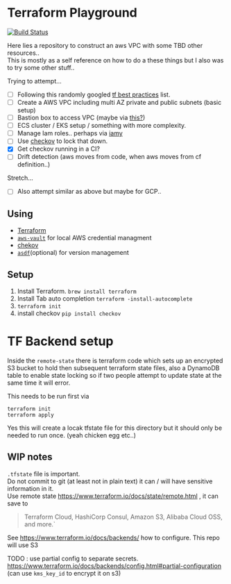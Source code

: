 # Terraform Playground
[![Build Status](https://travis-ci.org/joesustaric/tf-playground.svg?branch=master)](https://travis-ci.org/joesustaric/tf-playground)

Here lies a repository to construct an aws VPC with some TBD other resources..  
This is mostly as a self reference on how to do a these things but I also was to try some other stuff..

Trying to attempt...
- [ ] Following this randomly googled [tf best practices](https://github.com/ozbillwang/terraform-best-practices) list.
- [ ] Create a AWS VPC including multi AZ private and public subnets (basic setup)
- [ ] Bastion box to access VPC (maybe via [this?](https://aws.amazon.com/blogs/infrastructure-and-automation/toward-a-bastion-less-world/))
- [ ] ECS cluster / EKS setup / something with more complexity.
- [ ] Manage Iam roles.. perhaps via [iamy](https://github.com/99designs/iamy)
- [ ] Use [checkov](https://www.checkov.io/) to lock that down.
- [x] Get checkov running in a CI?
- [ ] Drift detection (aws moves from code, when aws moves from cf definition..)

Stretch...
- [ ] Also attempt similar as above but maybe for GCP..

## Using 
* [Terraform](https://www.terraform.io/)  
* [`aws-vault`](https://github.com/99designs/aws-vault) for local AWS credential managment 
* [chekov](https://github.com/bridgecrewio/checkov) 
* [`asdf`](https://github.com/asdf-vm/asdf)(optional) for version management

## Setup

1. Install Terraform. `brew install terraform`
2. Install Tab auto completion `terraform -install-autocomplete`
3. `terraform init`
4. install checkov `pip install checkov`

# TF Backend setup
Inside the `remote-state` there is terraform code which sets up an encrypted S3 bucket to hold then subsequent terraform state files, also a DynamoDB table to enable state locking so if two people attempt to update state at the same time it will error.  

This needs to be run first via 
```
terraform init
terraform apply
```

Yes this will create a locak tfstate file for this directory but it should only be needed to run once. (yeah chicken egg etc..)  

## WIP notes
`.tfstate` file is important.  
Do not commit to git (at least not in plain text) it can / will have sensitive information in it.  
Use remote state https://www.terraform.io/docs/state/remote.html , it can save to 
> Terraform Cloud, HashiCorp Consul, Amazon S3, Alibaba Cloud OSS, and more.`

See https://www.terraform.io/docs/backends/ how to configure.
This repo will use S3

TODO : use partial config to separate secrets. https://www.terraform.io/docs/backends/config.html#partial-configuration (can use `kms_key_id` to encrypt it on s3)

